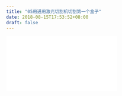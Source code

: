 ```yaml
---
title: "05用通用激光切割机切割第一个盒子"
date: 2018-08-15T17:53:52+08:00
draft: false
---
```





<div class="video">
<iframe src="//player.bilibili.com/player.html?aid=29613033&cid=51344021&page=1" scrolling="no" border="0" frameborder="no" framespacing="0" allowfullscreen="true"> </iframe>
</div>
